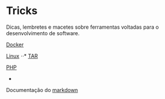 # Tricks
Dicas, lembretes e macetes sobre ferramentas voltadas para o desenvolvimento de software.

[Docker](/docker/index.md)

[Linux](linux/index.md)
⋅⋅* [TAR](linux/index.md#tar)

[PHP](php/index.md)

-

Documentação do [markdown](https://github.com/adam-p/markdown-here/wiki/Markdown-Cheatsheet)
